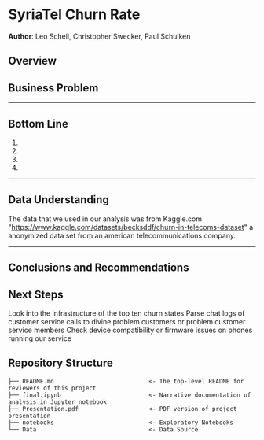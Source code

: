 # SyriaTel Churn Rate

**Author**: Leo Schell, Christopher Swecker, Paul Schulken

## Overview



## Business Problem



***

## Bottom Line

1. 
2.  
3. 
4. 



***

## Data Understanding
     
The data that we used in our analysis was from Kaggle.com "https://www.kaggle.com/datasets/becksddf/churn-in-telecoms-dataset" a anonymized data set from an american telecommunications company.


***


## Conclusions and Recommendations



## Next Steps

Look into the infrastructure of the top ten churn states
Parse chat logs of customer service calls to divine problem customers or problem customer service members
Check device compatibility or firmware issues on phones running our service

## Repository Structure


```
├── README.md                           <- The top-level README for reviewers of this project
├── final.ipynb                         <- Narrative documentation of analysis in Jupyter notebook
├── Presentation.pdf                    <- PDF version of project presentation
├── notebooks                           <- Exploratory Notebooks
└── Data                                <- Data Source
```
